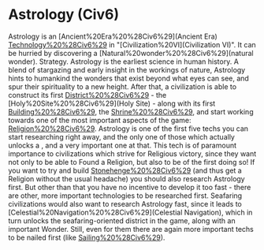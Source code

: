 # Astrology (Civ6)

Astrology is an [Ancient%20Era%20%28Civ6%29](Ancient Era) [Technology%20%28Civ6%29](technology) in "[Civilization%20VI](Civilization VI)". It can be hurried by discovering a [Natural%20wonder%20%28Civ6%29](natural wonder). 
Strategy.
Astrology is the earliest science in human history. A blend of stargazing and early insight in the workings of nature, Astrology hints to humankind the wonders that exist beyond what eyes can see, and spur their spirituality to a new height. After that, a civilization is able to construct its first [District%20%28Civ6%29](District) - the [Holy%20Site%20%28Civ6%29](Holy Site) - along with its first [Building%20%28Civ6%29](building), the [Shrine%20%28Civ6%29](Shrine), and start working towards one of the most important aspects of the game: [Religion%20%28Civ6%29](Religion).
Astrology is one of the first five techs you can start researching right away, and the only one of those which actually unlocks a , and a very important one at that. This tech is of paramount importance to civilizations which strive for Religious victory, since they want not only to be able to Found a Religion, but also to be of the first doing so! If you want to try and build [Stonehenge%20%28Civ6%29](Stonehenge) (and thus get a Religion without the usual headache) you should also research Astrology first. But other than that you have no incentive to develop it too fast - there are other, more important technologies to be researched first. 
Seafaring civilizations would also want to research Astrology fast, since it leads to [Celestial%20Navigation%20%28Civ6%29](Celestial Navigation), which in turn unlocks the seafaring-oriented district in the game, along with an important Wonder. Still, even for them there are again more important techs to be nailed first (like [Sailing%20%28Civ6%29](Sailing)). 
